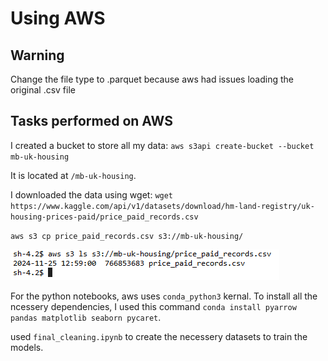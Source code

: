# Using AWS

## Warning
Change the file type to .parquet because aws had issues loading the original .csv file

## Tasks performed on AWS
I created a bucket to store all my data: `aws s3api create-bucket --bucket mb-uk-housing`

It is located at `/mb-uk-housing`.

I downloaded the data using wget: `wget https://www.kaggle.com/api/v1/datasets/download/hm-land-registry/uk-housing-prices-paid/price_paid_records.csv`

`aws s3 cp price_paid_records.csv s3://mb-uk-housing/`

![ls bucket](aws_bucket_ls_1.png)

For the python notebooks, aws uses `conda_python3` kernal. To install all the ncessery dependencies, I used this command `conda install pyarrow pandas matplotlib seaborn pycaret`.

used `final_cleaning.ipynb` to create the necessery datasets to train the models.

